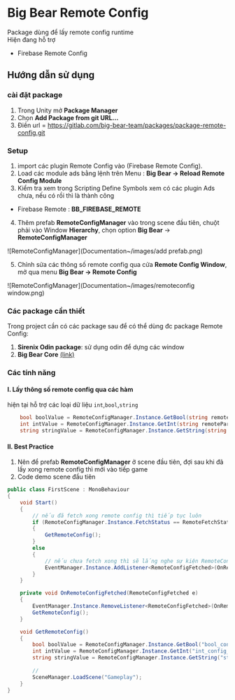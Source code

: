 # Big Bear Remote Config

Package dùng để lấy remote config runtime</br>
Hiện đang hỗ trợ 
- Firebase Remote Config

## Hướng dẫn sử dụng

### cài đặt package

1. Trong Unity mở <b>Package Manager</b>
2. Chọn <b>Add Package from git URL...</b>
3. Điền url = https://gitlab.com/big-bear-team/packages/package-remote-config.git

### Setup

1. import các plugin Remote Config vào (Firebase Remote Config).
2. Load các module ads bằng lệnh trên Menu : **Big Bear -> Reload Remote Config Module**
3. Kiểm tra xem trong Scripting Define Symbols xem có các plugin Ads chưa, nếu có rồi thì là thành công

- Firebase Remote : **BB_FIREBASE_REMOTE**

4. Thêm prefab **RemoteConfigManager** vào trong scene đầu tiên, chuột phải vào Window **Hierarchy**, chọn option **Big Bear** -> **RemoteConfigManager** <br>

![RemoteConfigManager](Documentation~/images/add prefab.png)

5. Chỉnh sửa các thông số remote config qua cửa **Remote Config Window**, mở qua menu **Big Bear -> Remote Config**
   
![RemoteConfigManager](Documentation~/images/remoteconfig window.png)

### Các package cần thiết
Trong project cần có các package sau để có thể dùng đc package Remote Config:
1. <b>Sirenix Odin package</b>: sử dụng odin để dựng các window
2. <b>Big Bear Core</b> [(link)](https://gitlab.com/big-bear-team/packages/package-core.git) 

### Các tính năng

#### I. Lấy thông số remote config qua các hàm
   hiện tại hỗ trợ các loại dữ liệu `int`,`bool`,`string`
```csharp
    bool boolValue = RemoteConfigManager.Instance.GetBool(string remoteParam);
    int intValue = RemoteConfigManager.Instance.GetInt(string remoteParam);
    string stringValue = RemoteConfigManager.Instance.GetString(string remoteParam);
```

#### II. Best Practice
1. Nên để prefab **RemoteConfigManager** ở scene đầu tiên, đợi sau khi đã lấy xong remote config thì mới vào tiếp game
2. Code demo scene đầu tiên
```csharp
public class FirstScene : MonoBehaviour
{
    void Start()
    {
        // nếu đã fetch xong remote config thì tiếp tục luôn
        if (RemoteConfigManager.Instance.FetchStatus == RemoteFetchStatus.FetchFinish)
        {
            GetRemoteConfig();
        }
        else
        {
            // nếu chưa fetch xong thì sẽ lắng nghe sự kiện RemoteConfigFetched
            EventManager.Instance.AddListener<RemoteConfigFetched>(OnRemoteConfigFetched);                        
        }
    }

    private void OnRemoteConfigFetched(RemoteConfigFetched e)
    {
        EventManager.Instance.RemoveListener<RemoteConfigFetched>(OnRemoteConfigFetched);
        GetRemoteConfig();
    }

    void GetRemoteConfig()
    {
        bool boolValue = RemoteConfigManager.Instance.GetBool("bool_config_key");
        int intValue = RemoteConfigManager.Instance.GetInt("int_config_key");
        string stringValue = RemoteConfigManager.Instance.GetString("string_config_key");
        
        //
        SceneManager.LoadScene("Gameplay");
    }
}
```